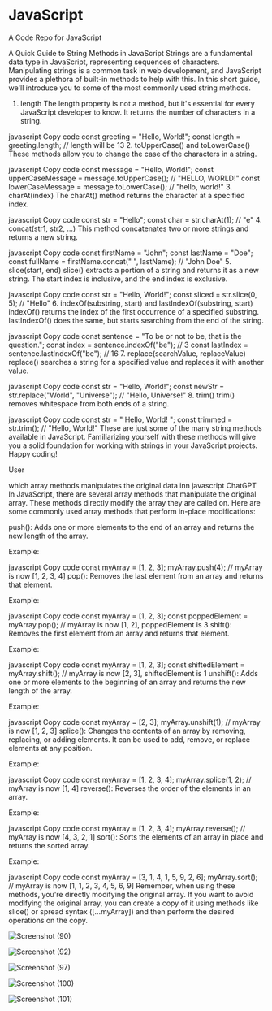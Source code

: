 # JavaScript
A Code Repo for JavaScript


A Quick Guide to String Methods in JavaScript
Strings are a fundamental data type in JavaScript, representing sequences of characters. Manipulating strings is a common task in web development, and JavaScript provides a plethora of built-in methods to help with this. In this short guide, we'll introduce you to some of the most commonly used string methods.

1. length
The length property is not a method, but it's essential for every JavaScript developer to know. It returns the number of characters in a string.

javascript
Copy code
const greeting = "Hello, World!";
const length = greeting.length; // length will be 13
2. toUpperCase() and toLowerCase()
These methods allow you to change the case of the characters in a string.

javascript
Copy code
const message = "Hello, World!";
const upperCaseMessage = message.toUpperCase(); // "HELLO, WORLD!"
const lowerCaseMessage = message.toLowerCase(); // "hello, world!"
3. charAt(index)
The charAt() method returns the character at a specified index.

javascript
Copy code
const str = "Hello";
const char = str.charAt(1); // "e"
4. concat(str1, str2, ...)
This method concatenates two or more strings and returns a new string.

javascript
Copy code
const firstName = "John";
const lastName = "Doe";
const fullName = firstName.concat(" ", lastName); // "John Doe"
5. slice(start, end)
slice() extracts a portion of a string and returns it as a new string. The start index is inclusive, and the end index is exclusive.

javascript
Copy code
const str = "Hello, World!";
const sliced = str.slice(0, 5); // "Hello"
6. indexOf(substring, start) and lastIndexOf(substring, start)
indexOf() returns the index of the first occurrence of a specified substring. lastIndexOf() does the same, but starts searching from the end of the string.

javascript
Copy code
const sentence = "To be or not to be, that is the question.";
const index = sentence.indexOf("be"); // 3
const lastIndex = sentence.lastIndexOf("be"); // 16
7. replace(searchValue, replaceValue)
replace() searches a string for a specified value and replaces it with another value.

javascript
Copy code
const str = "Hello, World!";
const newStr = str.replace("World", "Universe"); // "Hello, Universe!"
8. trim()
trim() removes whitespace from both ends of a string.

javascript
Copy code
const str = "   Hello, World!   ";
const trimmed = str.trim(); // "Hello, World!"
These are just some of the many string methods available in JavaScript. Familiarizing yourself with these methods will give you a solid foundation for working with strings in your JavaScript projects. Happy coding!




User



which array methods manipulates the original data inn javascript
ChatGPT
In JavaScript, there are several array methods that manipulate the original array. These methods directly modify the array they are called on. Here are some commonly used array methods that perform in-place modifications:

push(): Adds one or more elements to the end of an array and returns the new length of the array.

Example:

javascript
Copy code
const myArray = [1, 2, 3];
myArray.push(4); // myArray is now [1, 2, 3, 4]
pop(): Removes the last element from an array and returns that element.

Example:

javascript
Copy code
const myArray = [1, 2, 3];
const poppedElement = myArray.pop(); // myArray is now [1, 2], poppedElement is 3
shift(): Removes the first element from an array and returns that element.

Example:

javascript
Copy code
const myArray = [1, 2, 3];
const shiftedElement = myArray.shift(); // myArray is now [2, 3], shiftedElement is 1
unshift(): Adds one or more elements to the beginning of an array and returns the new length of the array.

Example:

javascript
Copy code
const myArray = [2, 3];
myArray.unshift(1); // myArray is now [1, 2, 3]
splice(): Changes the contents of an array by removing, replacing, or adding elements. It can be used to add, remove, or replace elements at any position.

Example:

javascript
Copy code
const myArray = [1, 2, 3, 4];
myArray.splice(1, 2); // myArray is now [1, 4]
reverse(): Reverses the order of the elements in an array.

Example:

javascript
Copy code
const myArray = [1, 2, 3, 4];
myArray.reverse(); // myArray is now [4, 3, 2, 1]
sort(): Sorts the elements of an array in place and returns the sorted array.

Example:

javascript
Copy code
const myArray = [3, 1, 4, 1, 5, 9, 2, 6];
myArray.sort(); // myArray is now [1, 1, 2, 3, 4, 5, 6, 9]
Remember, when using these methods, you're directly modifying the original array. If you want to avoid modifying the original array, you can create a copy of it using methods like slice() or spread syntax ([...myArray]) and then perform the desired operations on the copy.


![Screenshot (90)](https://github.com/divyagupta167/JavaScript/assets/54738711/23e7c2bf-f701-43a0-ae70-2d8a12ef15f8)

![Screenshot (92)](https://github.com/divyagupta167/JavaScript/assets/54738711/113dfffa-62a3-4696-b538-2caddca6a723)

![Screenshot (97)](https://github.com/divyagupta167/JavaScript/assets/54738711/31134307-761e-42fc-822b-ad97beeb5868)

![Screenshot (100)](https://github.com/divyagupta167/JavaScript/assets/54738711/8243711c-1a98-4438-b84e-8a7b84a0f3fe)

![Screenshot (101)](https://github.com/divyagupta167/JavaScript/assets/54738711/7d1c8566-4d16-4db2-b2e2-bd413db8140b)

